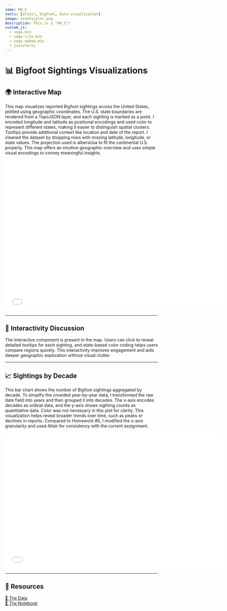 ```yaml
---
name: HW_5
tools: [altair, bigfoot, data-visualization]
image: assets/plot.png
description: This is a "HW_5"!
custom_js:  
  - vega.min
  - vega-lite.min
  - vega-embed.min
  - justcharts
---
```



# 📊 Bigfoot Sightings Visualizations

## 🌍 Interactive Map

This map visualizes reported Bigfoot sightings across the United States, plotted using geographic coordinates. The U.S. state boundaries are rendered from a TopoJSON layer, and each sighting is marked as a point. I encoded longitude and latitude as positional encodings and used color to represent different states, making it easier to distinguish spatial clusters. Tooltips provide additional context like location and date of the report. I cleaned the dataset by dropping rows with missing latitude, longitude, or state values. The projection used is albersUsa to fit the continental U.S. properly. This map offers an intuitive geographic overview and uses simple visual encodings to convey meaningful insights.

<iframe src="/assets/plot2.html" width="720" height="500" style="border:none;"></iframe>

---
## 🔁 Interactivity Discussion

The interactive component is present in the map. Users can click to reveal detailed tooltips for each sighting, and state-based color coding helps users compare regions quickly. This interactivity improves engagement and aids deeper geographic exploration without visual clutter.

---
## 📈 Sightings by Decade

This bar chart shows the number of Bigfoot sightings aggregated by decade. To simplify the crowded year-by-year data, I transformed the raw date field into years and then grouped it into decades. The x-axis encodes decades as ordinal data, and the y-axis shows sighting counts as quantitative data. Color was not necessary in this plot for clarity. This visualization helps reveal broader trends over time, such as peaks or declines in reports. Compared to Homework #5, I modified the x-axis granularity and used Altair for consistency with the current assignment.

<iframe src="/assets/plot1.html" width="720" height="450" style="border:none;"></iframe>

---


## 🔗 Resources  
[📁 The Data](https://raw.githubusercontent.com/UIUC-iSchool-DataViz/is445_data/main/bfro_reports_fall2022.csv)  
[📓 The Notebook](https://github.com/pranavhharish/pranavhharish.github.io/blob/main/python_notebooks/Workbook.ipynb)